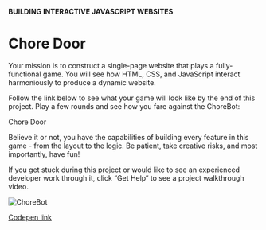 **BUILDING INTERACTIVE JAVASCRIPT WEBSITES**

# Chore Door

Your mission is to construct a single-page website that plays a fully-functional game. You will see how HTML, CSS, and JavaScript interact harmoniously to produce a dynamic website.

Follow the link below to see what your game will look like by the end of this project. Play a few rounds and see how you fare against the ChoreBot:

Chore Door

Believe it or not, you have the capabilities of building every feature in this game - from the layout to the logic. Be patient, take creative risks, and most importantly, have fun!

If you get stuck during this project or would like to see an experienced developer work through it, click “Get Help“ to see a project walkthrough video.

![ChoreBot](https://s3.amazonaws.com/codecademy-content/projects/chore-door/images/robot.svg)

[Codepen link](https://codepen.io/acunil/full/JjGjeze)
